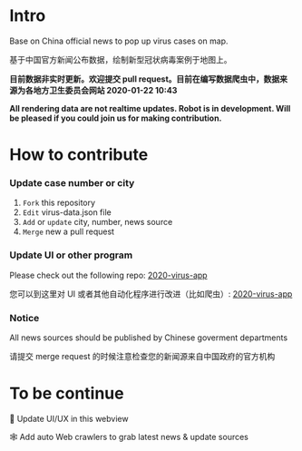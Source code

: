 Intro
========

Base on China official news to pop up virus cases on map. 

基于中国官方新闻公布数据，绘制新型冠状病毒案例于地图上。

**目前数据非实时更新。欢迎提交 pull request。目前在编写数据爬虫中，数据来源为各地方卫生委员会网站 2020-01-22 10:43**

**All rendering data are not realtime updates. Robot is in development. Will be pleased if you could join us for making contribution.**

How to contribute 
=============

### Update case number or city 

1. `Fork` this repository
2. `Edit` virus-data.json file 
3. `Add` or `update` city, number, news source 
4. `Merge` new a pull request  

### Update UI or other program 

Please check out the following repo: [2020-virus-app](https://github.com/lbj96347/2020-new-coronavirus-live-map)

您可以到这里对 UI 或者其他自动化程序进行改进（比如爬虫）: [2020-virus-app](https://github.com/lbj96347/2020-new-coronavirus-live-map)

### Notice 

All news sources should be published by Chinese goverment departments 

请提交 merge request 的时候注意检查您的新闻源来自中国政府的官方机构

To be continue
==============

📝 Update UI/UX in this webview 

🕸 Add auto Web crawlers to grab latest news & update sources
